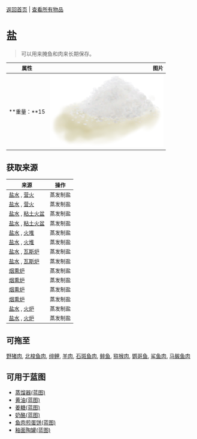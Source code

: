 [返回首页](index.md)   |  [查看所有物品](object.md)
# 盐  
> 可以用来腌鱼和肉来长期保存。  
  
  属性  |   图片   
 ----  |  ----:   
 **重量：**15  |  ![](Sprite/Salt.png)   
  
## 获取来源  
来源  |  操作  
----  |  ----  
[盐水](LQ_WaterSalt.md) , [营火](Campfire.md)  |  蒸发制盐  
[盐水](LQ_WaterSalt.md) , [营火](Campfire.md)  |  蒸发制盐  
[盐水](LQ_WaterSalt.md) , [粘土火盆](ClayFirePit.md)  |  蒸发制盐  
[盐水](LQ_WaterSalt.md) , [粘土火盆](ClayFirePit.md)  |  蒸发制盐  
[盐水](LQ_WaterSalt.md) , [火堆](Fire.md)  |  蒸发制盐  
[盐水](LQ_WaterSalt.md) , [火堆](Fire.md)  |  蒸发制盐  
[盐水](LQ_WaterSalt.md) , [瓦斯炉](GasCookerOn.md)  |  蒸发制盐  
[盐水](LQ_WaterSalt.md) , [瓦斯炉](GasCookerOn.md)  |  蒸发制盐  
[烟熏炉](Smoker.md)  |  蒸发制盐  
[烟熏炉](Smoker.md)  |  蒸发制盐  
[烟熏炉](SmokerPlastic.md)  |  蒸发制盐  
[烟熏炉](SmokerPlastic.md)  |  蒸发制盐  
[盐水](LQ_WaterSalt.md) , [火炉](Stove.md)  |  蒸发制盐  
[盐水](LQ_WaterSalt.md) , [火炉](Stove.md)  |  蒸发制盐  
## 可拖至  
[野猪肉](BoarMeat.md), [北梭鱼肉](BonefishMeat.md), [绯鲤](Goatfish.md), [羊肉](GoatMeat.md), [石斑鱼肉](GrouperMeat.md), [鲱鱼](Herring.md), [猕猴肉](MacaqueMeat.md), [鹦哥鱼](ParrotFish.md), [鲨鱼肉](SharkMeat.md), [马鲅鱼肉](ThreadfinMeat.md)  
## 可用于蓝图  
- [蒸馏器(蓝图)](Bp_Alembic.md)  
- [黄油(蓝图)](Bp_Butter.md)  
- [姜糖(蓝图)](Bp_CandiedGinger.md)  
- [奶酪(蓝图)](Bp_Cheese.md)  
- [鱼肉煎蛋饼(蓝图)](Bp_FishOmelette.md)  
- [釉面陶罐(蓝图)](Bp_GlazedVase.md)  
  
  
